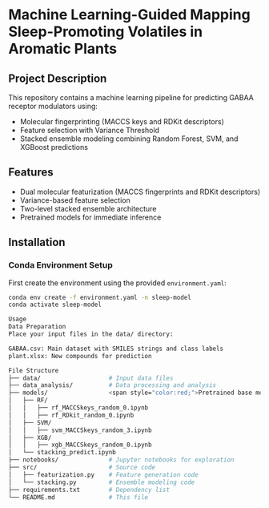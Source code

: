 # Machine Learning-Guided Mapping Sleep-Promoting Volatiles in Aromatic Plants

## Project Description
This repository contains a machine learning pipeline for predicting GABAA receptor modulators using:
- Molecular fingerprinting (MACCS keys and RDKit descriptors)
- Feature selection with Variance Threshold
- Stacked ensemble modeling combining Random Forest, SVM, and XGBoost predictions

## Features
- Dual molecular featurization (MACCS fingerprints and RDKit descriptors)
- Variance-based feature selection
- Two-level stacked ensemble architecture
- Pretrained models for immediate inference

## Installation

### Conda Environment Setup
First create the environment using the provided `environment.yaml`:
```bash
conda env create -f environment.yaml -n sleep-model
conda activate sleep-model

Usage
Data Preparation
Place your input files in the data/ directory:

GABAA.csv: Main dataset with SMILES strings and class labels
plant.xlsx: New compounds for prediction

File Structure
├── data/                   # Input data files
├── data_analysis/          # Data processing and analysis
├── models/                 <span style="color:red;">Pretrained base model files for Stacking model training</span>
│   ├── RF/
│   │   ├── rf_MACCSkeys_random_0.ipynb
│   │   ├── rf_RDkit_random_0.ipynb
│   ├── SVM/
│   │   ├── svm_MACCSkeys_random_3.ipynb
│   ├── XGB/
│   │   ├── xgb_MACCSkeys_random_0.ipynb
│   └── stacking_predict.ipynb
├── notebooks/              # Jupyter notebooks for exploration
├── src/                    # Source code
│   ├── featurization.py    # Feature generation code
│   └── stacking.py         # Ensemble modeling code
├── requirements.txt        # Dependency list
└── README.md               # This file
